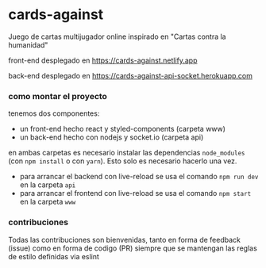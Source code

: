 # cards-against
Juego de cartas multijugador online inspirado en "Cartas contra la humanidad"
 
front-end desplegado en https://cards-against.netlify.app

back-end desplegado en https://cards-against-api-socket.herokuapp.com

### como montar el proyecto
tenemos dos componentes:
* un front-end hecho react y styled-components (carpeta www)
* un back-end hecho con nodejs y socket.io (carpeta api)

en ambas carpetas es necesario instalar las dependencias `node_modules` (con `npm install` o con `yarn`). Esto solo es necesario hacerlo una vez.
* para arrancar el backend con live-reload se usa el comando `npm run dev` en la carpeta `api`
* para arrancar el frontend con live-reload se usa el comando `npm start` en la carpeta `www`

### contribuciones
Todas las contribuciones son bienvenidas, tanto en forma de feedback (issue) como en forma de codigo (PR) siempre que se mantengan las reglas de estilo definidas via eslint

